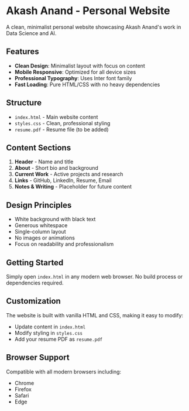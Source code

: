 # Akash Anand - Personal Website

A clean, minimalist personal website showcasing Akash Anand's work in Data Science and AI.

## Features

- **Clean Design**: Minimalist layout with focus on content
- **Mobile Responsive**: Optimized for all device sizes
- **Professional Typography**: Uses Inter font family
- **Fast Loading**: Pure HTML/CSS with no heavy dependencies

## Structure

- `index.html` - Main website content
- `styles.css` - Clean, professional styling
- `resume.pdf` - Resume file (to be added)

## Content Sections

1. **Header** - Name and title
2. **About** - Short bio and background
3. **Current Work** - Active projects and research
4. **Links** - GitHub, LinkedIn, Resume, Email
5. **Notes & Writing** - Placeholder for future content

## Design Principles

- White background with black text
- Generous whitespace
- Single-column layout
- No images or animations
- Focus on readability and professionalism

## Getting Started

Simply open `index.html` in any modern web browser. No build process or dependencies required.

## Customization

The website is built with vanilla HTML and CSS, making it easy to modify:
- Update content in `index.html`
- Modify styling in `styles.css`
- Add your resume PDF as `resume.pdf`

## Browser Support

Compatible with all modern browsers including:
- Chrome
- Firefox
- Safari
- Edge 